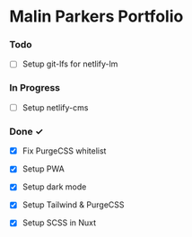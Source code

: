 # Malin Parkers Portfolio

### Todo

- [ ] Setup git-lfs for netlify-lm  

### In Progress

- [ ] Setup netlify-cms  

### Done ✓

- [x] Fix PurgeCSS whitelist  
- [x] Setup PWA  
- [x] Setup dark mode  
- [x] Setup Tailwind & PurgeCSS  
- [x] Setup SCSS in Nuxt  

